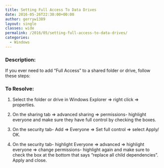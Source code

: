 ```yaml
---
title: Setting Full Access To Data Drives
date: 2016-05-26T22:30:00+00:00
author: gerryw1389
layout: single
classes: wide
permalink: /2016/05/setting-full-access-to-data-drives/
categories:
  - Windows
---
```

<!--more-->

### Description:

If you ever need to add &#8220;Full Access&#8221; to a shared folder or drive, follow these steps:

### To Resolve:

1. Select the folder or drive in Windows Explorer => right click => properties.

2. On the sharing tab => advanced sharing => permissions- highlight everyone and make sure they have full control by checking the boxes.

3. On the security tab- Add => Everyone => Set full control => select Apply/ OK.

4. On the security tab- highlight Everyone => advanced => highlight everyone => change permissions- highlight again and make sure to check the box at the bottom that says &#8220;replace all child dependencies&#8221;. Apply and close.